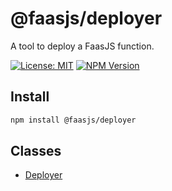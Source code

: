 # @faasjs/deployer

A tool to deploy a FaasJS function.

[![License: MIT](https://img.shields.io/npm/l/@faasjs/deployer.svg)](https://github.com/faasjs/faasjs/blob/main/packages/faasjs/deployer/LICENSE)
[![NPM Version](https://img.shields.io/npm/v/@faasjs/deployer.svg)](https://www.npmjs.com/package/@faasjs/deployer)

## Install

```sh
npm install @faasjs/deployer
```

## Classes

- [Deployer](classes/Deployer.md)
